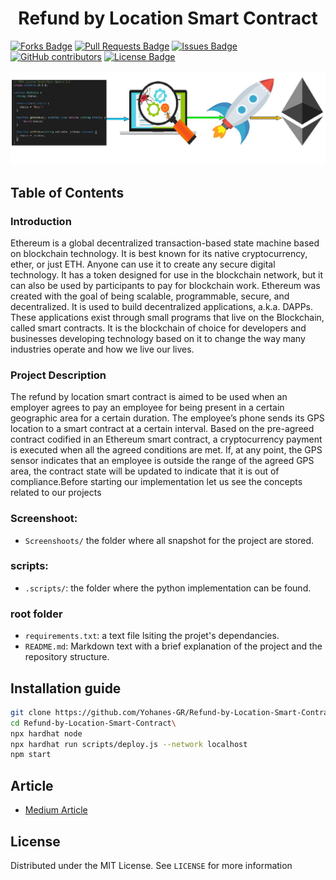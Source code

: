 <h1 align="center">Refund by Location Smart Contract</h1>

<div>
<a href="https://github.com/Yohanes-GR/Logistic-optimization-Causal-Inference/network/members"><img src="https://img.shields.io/github/forks/Yohanes-GR/Logistic-optimization-Causal-Inference" alt="Forks Badge"/></a>
<a href="https://github.com/Yohanes-GR/Logistic-optimization-Causal-Inference/pulls"><img src="https://img.shields.io/github/issues-pr/Yohanes-GR/Logistic-optimization-Causal-Inference" alt="Pull Requests Badge"/></a>
<a href="https://github.com/Yohanes-GR/Logistic-optimization-Causal-Inference/issues"><img src="https://img.shields.io/github/issues/Yohanes-GR/Logistic-optimization-Causal-Inference" alt="Issues Badge"/></a>
<a href="https://github.com/Yohanes-GR/Logistic-optimization-Causal-Inference/contributors"><img alt="GitHub contributors" src="https://img.shields.io/github/contributors/Yohanes-GR/Logistic-optimization-Causal-Inference?color=2b9348"></a>
<a href="https://github.com/Yohanes-GR/Logistic-optimization-Causal-Inference/blob/main/LICENSE"><img src="https://img.shields.io/github/license/Yohanes-GR/Logistic-optimization-Causal-Inference?color=2b9348" alt="License Badge"/></a>
</div>
</br>
<img src="screenshoots/develop-test-deploy.jpg" name="">
<br />


## Table of Contents

### Introduction
 
 Ethereum is a global decentralized transaction-based state machine based on blockchain
technology. It is best known for its native cryptocurrency, ether, or just ETH. Anyone can
use it to create any secure digital technology. It has a token designed for use in the
blockchain network, but it can also be used by participants to pay for blockchain work.
Ethereum was created with the goal of being scalable, programmable, secure, and
decentralized. It is used to build decentralized applications, a.k.a. DAPPs. These
applications exist through small programs that live on the Blockchain, called smart
contracts. It is the blockchain of choice for developers and businesses developing
technology based on it to change the way many industries operate and how we live our
lives.
### Project Description
The refund by location smart contract is aimed to be used when an employer agrees to
pay an employee for being present in a certain geographic area for a certain duration. 
The
employee’s phone sends its GPS location to a smart contract at a certain interval. Based
on the pre-agreed contract codified in an Ethereum smart contract, a cryptocurrency
payment is executed when all the agreed conditions are met. If, at any point, the GPS
sensor indicates that an employee is outside the range of the agreed GPS area, the
contract state will be updated to indicate that it is out of compliance.Before starting our
implementation let us see the concepts related to our projects



### Screenshoot:

- `Screenshoots/` the folder where all snapshot for the project are stored.

### scripts:

- `.scripts/`: the folder where the python implementation can be found.


### root folder

- `requirements.txt`: a text file lsiting the projet's dependancies.
- `README.md`: Markdown text with a brief explanation of the project and the repository structure.

## Installation guide

```bash
git clone https://github.com/Yohanes-GR/Refund-by-Location-Smart-Contract.git
cd Refund-by-Location-Smart-Contract\
npx hardhat node
npx hardhat run scripts/deploy.js --network localhost
npm start
```

## Article
- [Medium Article](https://medium.com/@yohgut)
  



<!-- LICENSE -->
## License

Distributed under the MIT License. See `LICENSE` for more information
